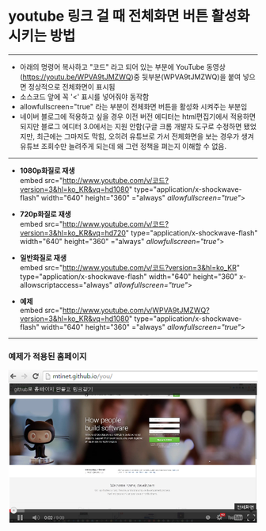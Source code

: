 # youtube 링크 걸 때 전체화면 버튼 활성화 시키는 방법

---
* 아래의 명령어 복사하고 "코드" 라고 되어 있는 부분에 
YouTube 동영상(https://youtu.be/WPVA9tJMZWQ)중 뒷부분(WPVA9tJMZWQ)을 붙여 넣으면
정상적으로 전체화면이 표시됨  
* 소스코드 앞에 꼭 '<' 표시를 넣어줘야 동작함   
* allowfullscreen="true" 라는 부분이 전체화면 버튼을 활성화 시켜주는 부분임
* 네이버 블로그에 적용하고 싶을 경우 이전 버전 에디터는 html편집기에서 적용하면 되지만 블로그 에디터 3.0에서는 지원 안함(구글 크롬 개발자 도구로 수정하면 됐었지만, 최근에는 그마저도 막힘, 오히려 유튜브로 가서 전체화면을 보는 경우가 생겨 유튜브 조회수만 늘려주게 되는데 왜 그런 정책을 펴는지 이해할 수 없음.

---

* **1080p화질로 재생**  
embed src="http://www.youtube.com/v/코드?version=3&hl=ko_KR&vq=hd1080" type="application/x-shockwave-flash" width="640" height="360" ="always" _allowfullscreen="true"_></embed>  


* **720p화질로 재생**  
embed src="http://www.youtube.com/v/코드?version=3&hl=ko_KR&vq=hd720" type="application/x-shockwave-flash" width="640" height="360" ="always" _allowfullscreen="true"_></embed>
 

* **일반화질로 재생**  
embed src="http://www.youtube.com/v/코드?version=3&hl=ko_KR" type="application/x-shockwave-flash" width="640" height="360" x-allowscriptaccess="always" _allowfullscreen="true"_></embed>
 
 
* **예제**  
embed src="http://www.youtube.com/v/WPVA9tJMZWQ?version=3&hl=ko_KR&vq=hd1080" type="application/x-shockwave-flash" width="640" height="360" ="always" _allowfullscreen="true"_></embed>  


---
### 예제가 적용된 홈페이지 
[![아래 사진을 클릭하세요.](https://raw.githubusercontent.com/mtinet/you/gh-pages/youtube_link.png)](http://mtinet.github.io/you/)
